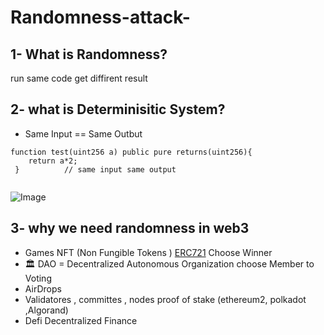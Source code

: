 # Randomness-attack- 
## 1- What is Randomness?
run same code get diffirent result

## 2- what is Determinisitic System?
   * Same Input == Same Outbut
    
  ```solidity
 function test(uint256 a) public pure returns(uint256){
      return a*2;
   }          // same input same output
   
```
 ![Image](https://github.com/user-attachments/assets/266e1bd8-ba9d-4746-a793-4fb934ed254b)


## 3- why we need randomness in web3
   * Games NFT (Non Fungible Tokens  ) [ERC721](https://docs.openzeppelin.com/contracts/3.x/erc721)  Choose Winner
   * 🏛️ DAO = Decentralized Autonomous Organization choose Member to Voting
   * AirDrops
   * Validatores , committes , nodes  proof of stake (ethereum2, polkadot ,Algorand)
   * Defi Decentralized Finance
     
